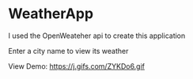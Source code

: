 # WeatherApp
I used the OpenWeateher api to create this application

Enter a city name to view its weather

View Demo:
https://j.gifs.com/ZYKDo6.gif

